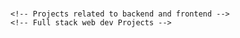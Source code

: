 ### 
    <!-- Projects related to backend and frontend -->
    <!-- Full stack web dev Projects -->
###